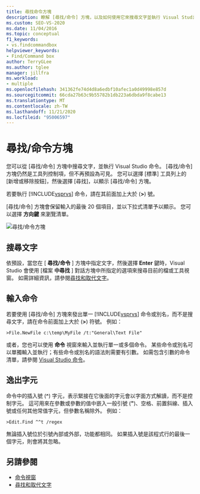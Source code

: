 ```yaml
---
title: 尋找命令方塊
description: 瞭解 [尋找/命令] 方塊，以及如何使用它來搜尋文字並執行 Visual Studio 命令。
ms.custom: SEO-VS-2020
ms.date: 11/04/2016
ms.topic: conceptual
f1_keywords:
- vs.findcommandbox
helpviewer_keywords:
- Find/Command box
author: TerryGLee
ms.author: tglee
manager: jillfra
ms.workload:
- multiple
ms.openlocfilehash: 341362fe74d4d8a6edbf10afec1a0d49998e857d
ms.sourcegitcommit: 66cda27b63c9b55782b1db223a6dbda9f8cabe13
ms.translationtype: MT
ms.contentlocale: zh-TW
ms.lasthandoff: 11/21/2020
ms.locfileid: "95006597"
---
```

# <a name="findcommand-box"></a>尋找/命令方塊

您可以從 [尋找/命令] 方塊中搜尋文字，並執行 Visual Studio 命令。 [尋找/命令] 方塊仍然是工具列控制項，但不再預設為可見。 您可以選擇 [標準] 工具列上的 [新增或移除按鈕]，然後選擇 [尋找]，以顯示 [尋找/命令] 方塊。

若要執行 [!INCLUDE[vsprvs](../code-quality/includes/vsprvs_md.md)] 命令，請在其前面加上大於 (**>**) 號。

[尋找/命令] 方塊會保留輸入的最後 20 個項目，並以下拉式清單予以顯示。 您可以選擇 **方向鍵** 來瀏覽清單。

![尋找&#47;命令方塊](../ide/media/findcommandbox.png)

## <a name="searching-for-text"></a>搜尋文字

依預設，當您在 [ **尋找/命令** ] 方塊中指定文字，然後選擇 **Enter** 鍵時，Visual Studio 會使用 [檔案 **中尋找** ] 對話方塊中所指定的選項來搜尋目前的檔或工具視窗。 如需詳細資訊，請參閱[尋找和取代文字](../ide/finding-and-replacing-text.md)。

## <a name="entering-commands"></a>輸入命令

若要使用 [尋找/命令] 方塊來發出單一 [!INCLUDE[vsprvs](../code-quality/includes/vsprvs_md.md)] 命令或別名，而不是搜尋文字，請在命令前面加上大於 (**>**) 符號。 例如：

```
>File.NewFile c:\temp\MyFile /t:"General\Text File"
```

或者，您也可以使用 **命令** 視窗來輸入並執行單一或多個命令。 某些命令或別名可以單獨輸入並執行；有些命令或別名的語法則需要有引數。 如需包含引數的命令清單，請參閱 [Visual Studio 命令](../ide/reference/visual-studio-commands.md)。

## <a name="escape-characters"></a>逸出字元

命令中的插入號 (**^**) 字元，表示緊接在它後面的字元會以字面方式解讀，而不是控制字元。 這可用來在參數或參數的值中嵌入一般引號 (**"**)、空格、前置斜線、插入號或任何其他常值字元，但參數名稱除外。 例如：

```
>Edit.Find ^^t /regex
```

無論插入號位於引號內部或外部，功能都相同。 如果插入號是該程式行的最後一個字元，則會將其忽略。

## <a name="see-also"></a>另請參閱

- [命令視窗](../ide/reference/command-window.md)
- [尋找和取代文字](../ide/finding-and-replacing-text.md)
